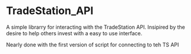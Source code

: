 # TradeStation_API
A simple librarry for interacting with the TradeStation API. Insipired by the desire to help others invest with a easy to use interface. 


Nearly done with the first version of script for connecting to teh TS API 

